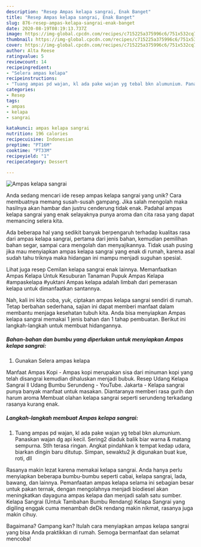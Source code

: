 ```yaml
---
description: "Resep Ampas kelapa sangrai, Enak Banget"
title: "Resep Ampas kelapa sangrai, Enak Banget"
slug: 876-resep-ampas-kelapa-sangrai-enak-banget
date: 2020-08-19T08:19:13.737Z
image: https://img-global.cpcdn.com/recipes/c715225a375996c6/751x532cq70/ampas-kelapa-sangrai-foto-resep-utama.jpg
thumbnail: https://img-global.cpcdn.com/recipes/c715225a375996c6/751x532cq70/ampas-kelapa-sangrai-foto-resep-utama.jpg
cover: https://img-global.cpcdn.com/recipes/c715225a375996c6/751x532cq70/ampas-kelapa-sangrai-foto-resep-utama.jpg
author: Alta Reese
ratingvalue: 5
reviewcount: 14
recipeingredient:
- "Selera ampas kelapa"
recipeinstructions:
- "Tuang ampas pd wajan, kl ada pake wajan yg tebal bkn alumunium. Panaskan wajan dg api kecil. Sering2 diaduk balik biar warna &amp; matang sempurna. Stlh terasa ringan. Angkat pindahkan k tempat kedap udara, biarkan dingin baru ditutup. Simpan, sewaktu2 jk digunakan buat kue, roti, dll"
categories:
- Resep
tags:
- ampas
- kelapa
- sangrai

katakunci: ampas kelapa sangrai 
nutrition: 196 calories
recipecuisine: Indonesian
preptime: "PT16M"
cooktime: "PT33M"
recipeyield: "1"
recipecategory: Dessert

---
```



![Ampas kelapa sangrai](https://img-global.cpcdn.com/recipes/c715225a375996c6/751x532cq70/ampas-kelapa-sangrai-foto-resep-utama.jpg)

Anda sedang mencari ide resep ampas kelapa sangrai yang unik? Cara membuatnya memang susah-susah gampang. Jika salah mengolah maka hasilnya akan hambar dan justru cenderung tidak enak. Padahal ampas kelapa sangrai yang enak selayaknya punya aroma dan cita rasa yang dapat memancing selera kita.

Ada beberapa hal yang sedikit banyak berpengaruh terhadap kualitas rasa dari ampas kelapa sangrai, pertama dari jenis bahan, kemudian pemilihan bahan segar, sampai cara mengolah dan menyajikannya. Tidak usah pusing jika mau menyiapkan ampas kelapa sangrai yang enak di rumah, karena asal sudah tahu triknya maka hidangan ini mampu menjadi suguhan spesial.

Lihat juga resep Cemilan kelapa sangrai enak lainnya. Memanfaatkan Ampas Kelapa Untuk Kesuburan Tanaman Pupuk Ampas Kelapa #ampaskelapa #yuktani Ampas kelapa adalah limbah dari pemerasan kelapa untuk dimanfaatkan santannya.


Nah, kali ini kita coba, yuk, ciptakan ampas kelapa sangrai sendiri di rumah. Tetap berbahan sederhana, sajian ini dapat memberi manfaat dalam membantu menjaga kesehatan tubuh kita. Anda bisa menyiapkan Ampas kelapa sangrai memakai 1 jenis bahan dan 1 tahap pembuatan. Berikut ini langkah-langkah untuk membuat hidangannya.

<!--inarticleads1-->

##### Bahan-bahan dan bumbu yang diperlukan untuk menyiapkan Ampas kelapa sangrai:

1. Gunakan Selera ampas kelapa


Manfaat Ampas Kopi - Ampas kopi merupakan sisa dari minuman kopi yang telah disangrai kemudian dihaluskan menjadi bubuk. Resep Udang Kelapa Sangrai ll Udang Bumbu Serundeng - YouTube. Jakarta - Kelapa sangrai punya banyak manfaat untuk masakan. Diantaranya memberi rasa gurih dan harum aroma Membuat olahan kelapa sangrai seperti serundeng terkadang rasanya kurang enak. 

<!--inarticleads2-->

##### Langkah-langkah membuat Ampas kelapa sangrai:

1. Tuang ampas pd wajan, kl ada pake wajan yg tebal bkn alumunium. Panaskan wajan dg api kecil. Sering2 diaduk balik biar warna &amp; matang sempurna. Stlh terasa ringan. Angkat pindahkan k tempat kedap udara, biarkan dingin baru ditutup. Simpan, sewaktu2 jk digunakan buat kue, roti, dll


Rasanya makin lezat karena memakai kelapa sangrai. Anda hanya perlu menyiapkan beberapa bumbu-bumbu seperti cabai, kelapa sangrai, lada, bawang, dan lainnya. Pemanfaatan ampas kelapa selama ini sebagian besar untuk pakan ternak, dengan mengolahnya menjadi biodiesel akan meningkatkan dayaguna ampas kelapa dan menjadi salah satu sumber. Kelapa Sangrai (Untuk Tambahan Bumbu Rendang) Kelapa Sangrai yang digiling enggak cuma menambah deDk rendang makin nikmat, rasanya juga makin cihuy. 

Bagaimana? Gampang kan? Itulah cara menyiapkan ampas kelapa sangrai yang bisa Anda praktikkan di rumah. Semoga bermanfaat dan selamat mencoba!
